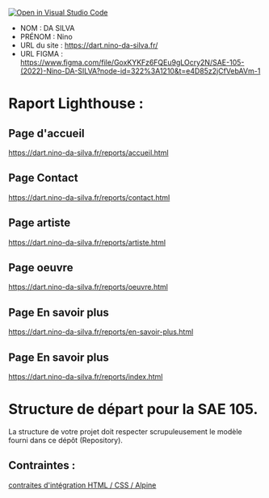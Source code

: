 [![Open in Visual Studio Code](https://classroom.github.com/assets/open-in-vscode-c66648af7eb3fe8bc4f294546bfd86ef473780cde1dea487d3c4ff354943c9ae.svg)](https://classroom.github.com/online_ide?assignment_repo_id=9708368&assignment_repo_type=AssignmentRepo)
- NOM : DA SILVA
- PRÉNOM : Nino
- URL du site : https://dart.nino-da-silva.fr/
- URL FIGMA : https://www.figma.com/file/GoxKYKFz6FQEu9gLOcry2N/SAE-105-(2022)-Nino-DA-SILVA?node-id=322%3A1210&t=e4D85z2jCfVebAVm-1

# Raport Lighthouse :

## Page d'accueil
https://dart.nino-da-silva.fr/reports/accueil.html

## Page Contact
https://dart.nino-da-silva.fr/reports/contact.html

## Page artiste
https://dart.nino-da-silva.fr/reports/artiste.html

## Page oeuvre
https://dart.nino-da-silva.fr/reports/oeuvre.html

## Page En savoir plus
https://dart.nino-da-silva.fr/reports/en-savoir-plus.html

## Page En savoir plus
https://dart.nino-da-silva.fr/reports/index.html


# Structure de départ pour la SAE 105.

La structure de votre projet doit respecter scrupuleusement le modèle fourni dans ce dépôt (Repository).

## Contraintes :
[contraites d'intégration HTML / CSS / Alpine](https://moodle.univ-fcomte.fr/mod/page/view.php?id=645799)
